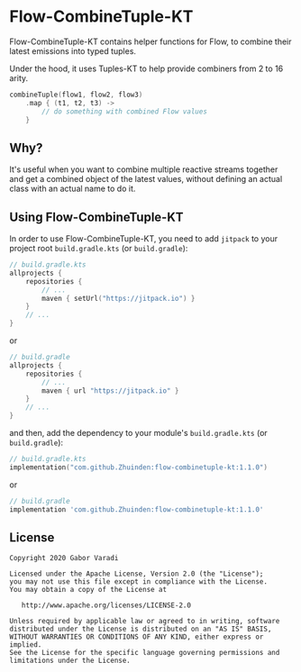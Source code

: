 # Flow-CombineTuple-KT

Flow-CombineTuple-KT contains helper functions for Flow, to combine their latest emissions into typed tuples.

Under the hood, it uses Tuples-KT to help provide combiners from 2 to 16 arity.

``` kotlin
combineTuple(flow1, flow2, flow3)
    .map { (t1, t2, t3) ->
        // do something with combined Flow values
    }
```

## Why?

It's useful when you want to combine multiple reactive streams together and get a combined object of the latest values, without defining an actual class with an actual name to do it.

## Using Flow-CombineTuple-KT

In order to use Flow-CombineTuple-KT, you need to add `jitpack` to your project root `build.gradle.kts`
(or `build.gradle`):

``` kotlin
// build.gradle.kts
allprojects {
    repositories {
        // ...
        maven { setUrl("https://jitpack.io") }
    }
    // ...
}
```

or

``` groovy
// build.gradle
allprojects {
    repositories {
        // ...
        maven { url "https://jitpack.io" }
    }
    // ...
}
```

and then, add the dependency to your module's `build.gradle.kts` (or `build.gradle`):

``` kotlin
// build.gradle.kts
implementation("com.github.Zhuinden:flow-combinetuple-kt:1.1.0")
```

or

``` groovy
// build.gradle
implementation 'com.github.Zhuinden:flow-combinetuple-kt:1.1.0'
```

## License

    Copyright 2020 Gabor Varadi

    Licensed under the Apache License, Version 2.0 (the "License");
    you may not use this file except in compliance with the License.
    You may obtain a copy of the License at

       http://www.apache.org/licenses/LICENSE-2.0

    Unless required by applicable law or agreed to in writing, software
    distributed under the License is distributed on an "AS IS" BASIS,
    WITHOUT WARRANTIES OR CONDITIONS OF ANY KIND, either express or implied.
    See the License for the specific language governing permissions and
    limitations under the License.
